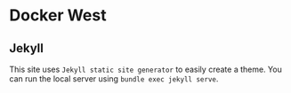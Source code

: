 # Docker West

## Jekyll

This site uses `Jekyll static site generator` to easily create a theme.
You can run the local server using `bundle exec jekyll serve`.